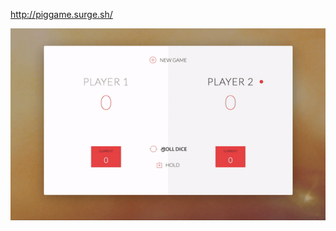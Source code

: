 http://piggame.surge.sh/

<a href="http://piggame.surge.sh/" target="_blank" rel="noopener noreferrer">![](images/game.gif)</a>
